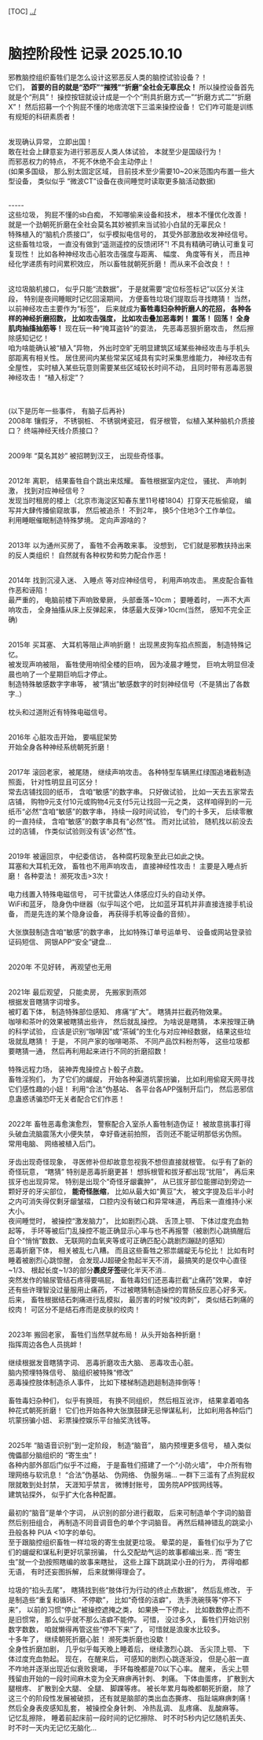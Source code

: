 [TOC] 
[../](/blogs/kills/Todo%20整理.md) <br><br> 


# 脑控阶段性 记录     2025.10.10 
邪教脑控组织畜牲们是怎么设计这邪恶反人类的脑控试验设备？！  <br> 
它们， **首要的目的就是“恐吓”“摧残”“折磨”全社会无辜民众！** 所以操控设备首先就是个“刑具”！ 操控按钮就设计成是一个个“刑具折磨方式一”“折磨方式二”“折磨X”！ 然后招募一个个狗屁不懂的地痞流氓下三滥来操控设备！ 它们咋可能是训练有规矩的科研素质者！  <br> 
<br> 

发现确认异常， 立即出国！  <br> 
敢在社会上肆意妄为进行邪恶反人类人体试验， 本就至少是国级行为！  <br> 
而邪恶权力的特点， 不死不休绝不会主动停止！  <br> 
(如果多国级， 那么别太固定区域， 目前技术至少需要10~20米范围内布置一些大型设备， 类似似乎 “微波CT”设备在夜间睡觉时读取更多脑活动数据)  <br> 
<br> 

-----  <br> 
这些垃圾， 狗屁不懂的sb白痴， 不知哪偷来设备和技术， 根本不懂优化改善！ 就是一个劲朝死折磨在全社会莫名其妙被抓来当试验小白鼠的无辜民众！  <br> 
特殊植入的“脑机介质接口”， 似乎模拟电信号的， 其受外部激励收发神经信号。这些畜牲垃圾， 一直没有做到“遥测遥控的反馈闭环”!  不具有精确可确认可重复可复现性！ 比如各种神经攻击心脏攻击强度与距离、 幅度、 角度等有关， 而且神经化学递质有时间累积效应， 所以畜牲就朝死折磨！ 而从来不会改良！！  <br> 
<br> 

这垃圾脑机接口， 似乎只能“流数据”， 于是就需要“定位标签标记”以区分关注段， 特别是夜间睡眠时记忆回滚期间， 方便畜牲垃圾们提取后寻找瞎猜！ 当然， 以前神经攻击主要作为“标签”， 后来就成为**畜牲毒妇杂种折磨人的花招， 各种各样的神经折磨招数， 比如攻击强度， 比如攻击叠加恶毒刺！ 震荡！ 回荡！ 全身肌肉抽搐抽筋等！** 现在玩一种“掩耳盗铃”的耍法， 先恶毒恶狠折磨攻击， 然后擦除感知记忆！ <br> 
咱为啥能确认被“植入”异物， 外出时空旷无明显建筑区域某些神经攻击与手机头部距离有相关性。 居住房间内某些常呆区域具有实时采集思维能力， 神经攻击有全屋性， 实时植入某些玩意则需要某些区域较长时间不动， 且同时带有恶毒恶狠神经攻击！ “植入标定”？  <br> 
<br> 
<br> 


(以下是历年一些事件， 有脑子后再补)  <br> 
2008年 镶假牙， 不锈钢桩、 不锈钢烤瓷冠， 假牙根管， 似植入某种脑机介质接口？ 终端神经天线介质接口？  <br> 
<br> 

2009年 “莫名其妙” 被招聘到汉王， 出现些奇怪事。  <br> 
<br> 

2012年 离职， 结果畜牲自个跳出来炫耀。 畜牲根据室内定位， 骚扰、 声响刺激， 找到对应神经信号？  <br> 
  发现当时租房的楼上（北京市海淀区知春东里11号楼1804）打穿天花板偷窥， 编写并大肆传播偷窥故事， 然后被追杀！ 不到2年， 换5个住地3个工作单位。  <br> 
  利用睡眠催眠制造特殊梦境。 定向声源啥的？  <br> 
<br> 

2013年 以为通州买房了， 畜牲不会再敢来事。 没想到， 它们就是邪教扶持出来的反人类组织！ 自然就有各种权势和势力配合作恶！  <br> 
<br> 

2014年 找到沉浸入迷、 入睡点 等对应神经信号， 利用声响攻击。 黑皮配合畜牲作恶和诬陷！  <br> 
  最严重的， 电脑前楼下声响致晕厥， 头部垂落~10cm； 要睡着时， 一声不大声响攻击， 全身抽搐从床上反弹起来， 体感最大反弹>10cm(当然， 感知不完全正确)  <br> 
<br> 

2015年 买耳塞、 大耳机等阻止声响折磨！ 出现黑皮狗车掐点照面， 制造特殊记忆。  <br> 
  被发现声响被阻， 畜牲使用响彻全楼的巨响， 因为凌晨才睡觉， 巨响太明显但凌晨也响了一个星期巨响后才停止。  <br> 
  制造特殊敏感数字字串等， 被“猜出”敏感数字的时刻神经信号（不是猜出了各数字..） <br> 
   <br> 
  枕头和过道附近有特殊电磁信号。  <br> 
<br> 

2016年 心脏攻击开始， 要嗝屁架势  <br> 
  开始全身各种神经系统朝死折磨！  <br> 
<br> 

2017年 滚回老家， 被尾随， 继续声响攻击。 各种特型车辆黑红绿围追堵截制造照面， 针对性明显且可区分！  <br> 
  常去店铺找回的纸币， 含咱“敏感”的数字串。 只好做试验， 比如一天去五家常去店铺， 购物9元支付10元或购物4元支付5元让找回一元之类， 这样咱得到的一元纸币“必然”含咱“敏感”的数字串， 持续一段时间试验，  专门的十多天， 后续零散的一直持续， 含咱“敏感”的数字串具有“必然”性。 而对比试验， 随机找以前没去过的店铺， 作类似试验则没有该“必然”性。  <br> 
<br> 

2019年 被逼回京， 中纪委信访， 各种腐朽现象至此已如此之快。  <br> 
  耳塞和大耳机无效， 畜牲也不用声响攻击， 直接神经性攻击！ 主要是入睡点折磨！ 各种耍法！ 濒死攻击>3次！  <br> 
   <br> 
  电力线置入特殊电磁信号， 可干扰雷达人体感应灯头的自动关停。  <br> 
  WiFi和蓝牙， 隐身伪中继器（似乎叫这个吧， 比如蓝牙耳机并非直接连接手机设备， 而是先连的某个隐身设备， 再获得手机等设备的音频）。  <br> 
   <br> 
  大张旗鼓制造含咱“敏感”的数字串， 比如特殊订单号运单号、 设备或网站登录验证码短信、 网银APP“安全”键盘...  <br> 
<br> 

2020年 不见好转， 再观望也无用  <br> 
<br> 

2021年 最后观望， 只能卖房， 先搬家到燕郊  <br> 
  根据发音瞎猜字词增多。  <br> 
  被盯着下体， 制造特殊部位感知、 疼痛“扩大”。 瞎猜并拦截药物效果。  <br> 
  咖啡和茶叶的效果被瞎猜出些许， 然后就乱操控。 为啥说是瞎猜， 本来按理正确的科学试验， 应该是识别“咖啡因”或“茶碱”的生化与对应神经数据， 结果这些垃圾就乱瞎猜！ 于是， 不同产家的咖啡喝茶、 不同产品饮料粉剂等， 这些垃圾都要瞎猜一通， 然后再利用起来进行不同的折磨招数！  <br> 
   <br> 
  特殊远程力场， 装神弄鬼操控占卜骰子点数。  <br> 
  畜牲淫狗们， 为了它们的龌龊， 开始各种渠道坑蒙拐骗， 比如利用偷窥天网寻找它们感性趣的小妞！ 利用“合法”伪基站、 各平台各APP强制开后门， 然后恶邪信息蛊惑诱骗恐吓无关者配合它们作恶！  <br> 
<br> 

2022年 畜牲恶毒愈演愈烈， 警察配合入室杀人畜牲制造伪证！ 被故意挑事打得头破血流脑震荡大小便失禁， 幸好昏迷前拍照， 否则还不能证明那低劣伪照。  <br> 
  常用电脑、 网络被植入后门。  <br> 
   <br> 
  牙齿出现奇怪现象， 寻医修补但却故意忽视我不想但直接就根管。 似乎有了新的奇怪玩意， “瞎猜” 特别是恶毒折磨更甚！ 想拆根管和拔牙都出现“扰阻”， 再后来拔牙也出现异常。 特别是出现个“奇怪牙龈囊肿”， 从已拔牙部位能挪动到旁边一颗好牙的牙尖部位， **能奇怪胀缩**， 比如从最大如“黄豆”大， 被文字提及后半小时之内可消失得仅剩牙龈皱褶， 口腔内没有破口和异常味道， 再后来一直维持小米大小。  <br> 
  夜间睡觉时， 被操控“激发脑力”， 比如剧烈心跳、 舌顶上颚、 下体过度充血勃起等， 手环等被后门乱操控不能正确显示心率与也不再报警（被剧烈心跳搞醒后自个“悄悄”数数、 无联网的血氧夹等或可正确匹配心跳剧烈蹦跶的感知）  <br> 
  恶毒折磨下体， 相关被乱七八糟。 而且这些畜牲之邪祟龌龊无与伦比！ 比如有时睡着被剧烈心跳惊醒， 会发现JJ超硬全勃起半天不消， 最搞笑的是仅中心直径\~1\/3、 根起长度\~1\/3的部分**裹皮牙签**硬化半天不消..  <br> 
  突然发作的输尿管结石疼得要嗝屁， 畜牲毒妇们还恶毒拦截“止痛药”效果， 幸好还有些许理智没过量服用止痛药， 不过被瞎猜制造操控的胃肠反应恶心好多天。 后来， 畜牲根据结石刺痛进行乱模拟， 最厉害的时候“绞肉刺”， 类似结石刺痛的绞肉！ 可区分不是结石疼而是皮肤的绞肉！  <br> 
<br> 

2023年 搬回老家， 畜牲们当然早就布局！ 从头开始各种折磨！  <br> 
  指挥周边各色人员挑衅！  <br> 
   <br> 
  继续根据发音瞎猜字词、 恶毒折磨攻击大脑、 恶毒攻击心脏。  <br> 
  脑内预埋特殊信号、 脑组织被特殊“修改”  <br> 
  恶毒操控肢体制造杀人事件， 比如下楼梯制造趔趄制造摔倒等！  <br> 
   <br> 
  畜牲毒妇杂种们， 似乎有换班， 有换不同组织， 然后相互讹诈， 结果拿着咱各种花式朝死折磨！ 它们也开始各种大张旗鼓肆无忌惮谋私利， 比如利用各种后门坑蒙拐骗小妞、 彩票操控娱乐平台抽奖洗钱等。  <br> 
<br> 

2025年 “脑语音识别”到一定阶段， 制造“脑音”， 脑内预埋更多信号， 植入类似傀儡部分脑组织的 “寄生虫”！  <br> 
  各种内部外部后门似乎不过瘾， 于是畜牲们搭建了一个“小防火墙”， 中介所有物理网络与软讯息！ “合法”伪基站、 伪网络、 伪服务端... 一群下三滥有了点狗屁权限就敢到处封禁， 天涯知乎禁言， 微博封账号， 国务院APP拔网线等。  <br> 
  建筑钻探外， 似乎扩大化各种配置。  <br> 
   <br> 
  最初的“脑音”是单个字词， 从识别的部分进行截取， 后来可制造单个字词的脑音然后别扭组合， 再制造不同音调音色的单个字词脑音。 再然后精神错乱的跳梁小丑般各种 PUA <10字的单句。  <br> 
  至于跟脑控组织畜牲一样垃圾的寄生虫就更垃圾。  晕菜的是， 畜牲们似乎为了它们的龌龊和谋私利更好坑蒙拐骗， 什么交配劫气运的故事都编出来.. 而 “寄生虫”就一个劲按照瞎编的故事来瞎扯， 这些上蹿下跳跳梁小丑的行为， 弄得咱都无语， 有时还妄图拆解， 后来就懒得理会了。  <br> 
   <br> 
  垃圾的“掐头去尾”， 瞎猜找到些“肢体行为行动的终止点数据”， 然后乱修改， 于是制造些“重复和循环、 不停歇”， 比如“奇怪的洁癖”， 洗手洗碗筷等“停不下来”， 以前的习惯“停止”被操控遮掩之类， 如果换一下停止， 比如数数停止而不是旧惯常， 那么似乎就不那么洁癖不能停。 可惜， 没过多久， 畜牲们开始识别数字数数， 咱就懒得再管这些“停不下来”了， 可惜就是浪废水比较多。  <br> 
  十多年了， 继续朝死折磨心脏！ 濒死类折磨也没歇！  <br> 
  全身性折磨加剧， 几乎似乎每天晚上睡着后， 继续激烈心跳、 舌尖顶上颚、 下体过度充血勃起。 现在， 在醒来后， 可感知的剧烈心跳逐渐没， 但是心脏一直不咋地并逐渐出现近似衰败衰竭， 手环每晚都是70以下心率。 醒来， 舌尖上颚残留由开始的一段时间麻木变为全天麻痹再针刺、 刺痛。 下体由蛋疼， 扩散到大腿根疼、 扩散到全大腿、 全腿、 脚踝等疼。 被长年累月每晚都朝死折磨， 除了这三个的阶段性发展被破损， 还有就是脑部的类出血态撕疼、 指趾端麻痹刺痛！  <br> 
  然后全身表皮感知乱套， 被操控全身针刺、 冷热乱调、 乱疼痛、 乱酸麻等。  <br> 
  记忆乱擦除， 睡着前起床前一段时间的记忆擦除、 时不时5秒内记忆随机丢失、 时不时一天内无记忆无脑化... <br> 
  
<br>
<br>
<br>
<br>
<br>


